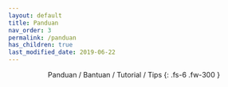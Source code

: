 ```yaml
---
layout: default
title: Panduan
nav_order: 3
permalink: /panduan
has_children: true
last_modified_date: 2019-06-22
---
```

<div align="center" markdown="1">
Panduan / Bantuan / Tutorial / Tips
{: .fs-6 .fw-300 }
</div>